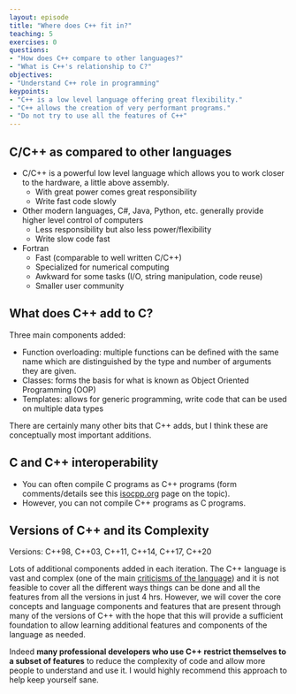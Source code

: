 ```yaml
---
layout: episode
title: "Where does C++ fit in?"
teaching: 5
exercises: 0
questions:
- "How does C++ compare to other languages?"
- "What is C++'s relationship to C?"
objectives:
- "Understand C++ role in programming"
keypoints:
- "C++ is a low level language offering great flexibility."
- "C++ allows the creation of very performant programs."
- "Do not try to use all the features of C++"
---
```


## C/C++ as compared to other languages
* C/C++ is a powerful low level language which allows you to work closer to the hardware, a little above assembly.
  * With great power comes great responsibility
  * Write fast code slowly
* Other modern languages, C#, Java, Python, etc. generally provide higher level control of computers
  * Less responsibility but also less power/flexibility
  * Write slow code fast
* Fortran
  * Fast (comparable to well written C/C++)
  * Specialized for numerical computing
  * Awkward for some tasks (I/O, string manipulation, code reuse)
  * Smaller user community
  
## What does C++ add to C?
Three main components added:
* Function overloading: multiple functions can be defined with the same name which are distinguished by the type and number of arguments they are given.
* Classes: forms the basis for what is known as Object Oriented Programming (OOP)
* Templates: allows for generic programming, write code that can be used on multiple data types

There are certainly many other bits that C++ adds, but I think these are conceptually most important additions.

## C and C++ interoperability
* You can often compile C programs as C++ programs (form comments/details see this [isocpp.org](https://isocpp.org/wiki/faq/c#is-c-a-subset) page on the topic).
* However, you can not compile C++ programs as C programs.

## Versions of C++ and its Complexity

Versions: C++98, C++03, C++11, C++14, C++17, C++20

Lots of additional components added in each iteration. The C++ language is vast and complex (one of the main [criticisms of the language](https://en.wikipedia.org/wiki/C%2B%2B#Criticism)) and it is not feasible to cover all the different ways things can be done and all the features from all the versions in just 4 hrs. However, we will cover the core concepts and language components and features that are present through many of the versions of C++ with the hope that this will provide a sufficient foundation to allow learning additional features and components of the language as needed.

Indeed **many professional developers who use C++ restrict themselves to a subset of features** to reduce the complexity of code and allow more people to understand and use it. I would highly recommend this approach to help keep yourself sane.

